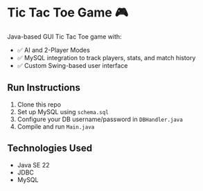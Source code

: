 # Tic Tac Toe Game 🎮

Java-based GUI Tic Tac Toe game with:
- ✅ AI and 2-Player Modes
- ✅ MySQL integration to track players, stats, and match history
- ✅ Custom Swing-based user interface

## Run Instructions

1. Clone this repo
2. Set up MySQL using `schema.sql`
3. Configure your DB username/password in `DBHandler.java`
4. Compile and run `Main.java`

## Technologies Used

- Java SE 22
- JDBC
- MySQL





